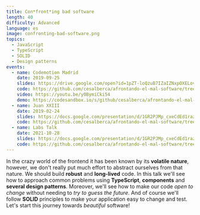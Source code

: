 ```yaml
---
title: Con*front*ing bad software
length: 40
difficulty: Advanced
language: es
image: confronting-bad-software.png
topics:
  - JavaScript
  - TypeScript
  - SOLID
  - Design patterns
events:
  - name: Codemotion Madrid
    date: 2019-09-25
    slides: https://drive.google.com/open?id=1pZT-loQzuB7IZaIZNxpOXELovCLdnFAxws6B2-A0DeE
    code: https://github.com/cesalberca/afrontando-el-mal-software/tree/2019-codemotion-madrid
    video: https://youtu.be/y0BymiCki54
    demo: https://codesandbox.io/s/github/cesalberca/afrontando-el-mal-software
  - name: Juan XXIII
    date: 2019-02-24
    slides: https://docs.google.com/presentation/d/1GR2PJMp_cxeCdEd1razuE7zbMvsKcAApEDsB8okTOvw/edit?usp=sharing
    code: https://github.com/cesalberca/afrontando-el-mal-software/tree/2019-j23-madrid
  - name: Labs Talk
    date: 2021-10-28
    slides: https://docs.google.com/presentation/d/1GR2PJMp_cxeCdEd1razuE7zbMvsKcAApEDsB8okTOvw/edit?usp=sharing
    code: https://github.com/cesalberca/afrontando-el-mal-software/tree/2021-lab-talks
---
```


In the crazy world of the frontend it has been known by its **volatile nature**, however, we don't really put much effort to abstract ourselves from that nature. We should build **robust** and **long-lived** code. In this talk we'll see how to approach common problems using **TypeScript**, **components** and **several design patterns**. Moreover, we'll see how to make our code _open to change_ without needing to _try to guess the future_. And of course we'll follow **SOLID** principles to make your application easy to change and test. Let's start this journey towards _beautiful_ software!
